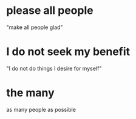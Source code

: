 # please all people

"make all people glad"

# I do not seek my benefit

"I do not do things I desire for myself"

# the many

as many people as possible

